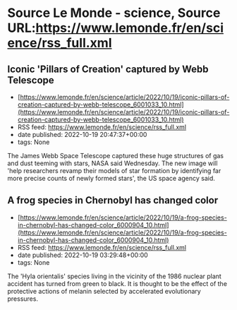 # Source Le Monde - science, Source URL:https://www.lemonde.fr/en/science/rss_full.xml

## Iconic 'Pillars of Creation' captured by Webb Telescope
 - [https://www.lemonde.fr/en/science/article/2022/10/19/iconic-pillars-of-creation-captured-by-webb-telescope_6001033_10.html](https://www.lemonde.fr/en/science/article/2022/10/19/iconic-pillars-of-creation-captured-by-webb-telescope_6001033_10.html)
 - RSS feed: https://www.lemonde.fr/en/science/rss_full.xml
 - date published: 2022-10-19 20:47:37+00:00
 - tags: None

The James Webb Space Telescope captured these huge structures of gas and dust teeming with stars, NASA said Wednesday. The new image will 'help researchers revamp their models of star formation by identifying far more precise counts of newly formed stars', the US space agency said.

## A frog species in Chernobyl has changed color
 - [https://www.lemonde.fr/en/science/article/2022/10/19/a-frog-species-in-chernobyl-has-changed-color_6000904_10.html](https://www.lemonde.fr/en/science/article/2022/10/19/a-frog-species-in-chernobyl-has-changed-color_6000904_10.html)
 - RSS feed: https://www.lemonde.fr/en/science/rss_full.xml
 - date published: 2022-10-19 03:29:48+00:00
 - tags: None

The 'Hyla orientalis' species living in the vicinity of the 1986 nuclear plant accident has turned from green to black. It is thought to be the effect of the protective actions of melanin selected by accelerated evolutionary pressures.
